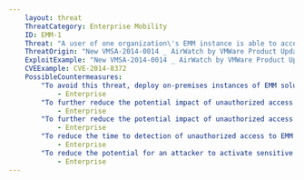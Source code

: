 ```yaml
---
    layout: threat
    ThreatCategory: Enterprise Mobility
    ID: EMM-1
    Threat: "A user of one organization\'s EMM instance is able to access information from another organization\'s EMM instance."
    ThreatOrigin: "New VMSA-2014-0014 _ AirWatch by VMWare Product Update Addresses Information Disclosure Vulnerabilities [^190]"
    ExploitExample: "New VMSA-2014-0014 _ AirWatch by VMWare Product Update Addresses Information Disclosure Vulnerabilities [^190]"
    CVEExample: CVE-2014-8372
    PossibleCountermeasures:
        "To avoid this threat, deploy on-premises instances of EMM solutions when possible.":
            - Enterprise
        "To further reduce the potential impact of unauthorized access to account and device data, configure the EMM solution to capture and store the minimum amount of device, user, and activity data as required to meet your broader mobile device security goals.":
            - Enterprise
        "To further reduce the potential impact of unauthorized access to account and device data, dissociate or anonymize the data provided to the EMM service as much as possible (e.g., map enterprise or personal identities to aliases provisioned within the EMM solution).":
            - Enterprise
        "To reduce the time to detection of unauthorized access to EMM administrative accounts, configure the EMM solution to audit system access and administrative actions, and establish procedures to review recent activity for indications of unauthorized access.":
            - Enterprise
        "To reduce the potential for an attacker to activate sensitive EMM functionality, such as remote wiping of enrolled devices, configure the EMM solution to require authorization by multiple administrators before such actions will execute.":
            - Enterprise
---
```

